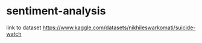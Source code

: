 # sentiment-analysis
link to dataset https://www.kaggle.com/datasets/nikhileswarkomati/suicide-watch
